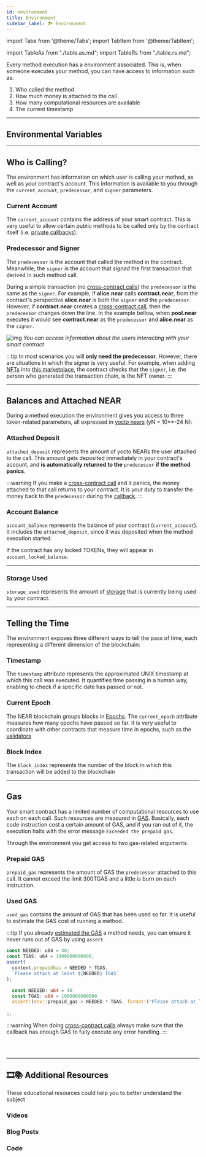 ```yaml
---
id: environment
title: Environment
sidebar_label: 🏞️ Environment
---
```


import Tabs from '@theme/Tabs';
import TabItem from '@theme/TabItem';

import TableAs from "./table.as.md";
import TableRs from "./table.rs.md";

Every method execution has a environment associated. This is, when someone executes your method, you can have access to information such as:

1. Who called the method
2. How much money is attached to the call
3. How many computational resources are available
4. The current timestamp

---

## Environmental Variables

<Tabs className="language-tabs">
  <TabItem value="rs" label="🦀 Rust">
    <TableRs></TableRs>
  </TabItem>
  <TabItem value="as" label="🚀 Assemblyscript">
    <TableAs></TableAs>
  </TabItem>
</Tabs>

---
## Who is Calling?

The environment has information on which user is calling your method, as well as your contract's account. This information is available to you through the `current_account`, `predecessor`, and `signer` parameters.

### Current Account

The `current_account` contains the address of your smart contract. This is very useful to allow certain public methods to be called only by the contract itself (i.e. [private callbacks](broken)).

### Predecessor and Signer

The `predecessor` is the account that called the method in the contract. Meanwhile, the `signer` is the account that _signed_ the first transaction that derived in such method call.

During a simple transaction (no [cross-contract calls](broken)) the `predecessor` is the same as the `signer`. For example, if **alice.near** calls **contract.near**, from the contract's perspective **alice.near** is both the `signer` and the `predecessor`. However, if **contract.near** creates a [cross-contract call](broken), then the `predecessor` changes down the line. In the example bellow, when **pool.near** executes it would see **contract.near** as the `predecessor` and **alice.near** as the `signer`.

![img](https://miro.medium.com/max/1400/1*LquSNOoRyXpITQF9ugsDpQ.png)
_You can access information about the users interacting with your smart contract_

:::tip
In most scenarios you will **only need the predecessor**. However, there are situations in which the signer is very useful. For example, when adding [NFTs](broken) into [this marketplace](https://github.com/near-examples/nft-market/blob/main/contracts/market-simple/src/nft_callbacks.rs#L37), the contract checks that the `signer`, i.e. the person who generated the transaction chain, is the NFT owner.
:::

---

## Balances and Attached NEAR

During a method execution the environment gives you access to three token-related parameters, all expressed in [yocto nears](broken) (yN = 10\*\*-24 N):

### Attached Deposit

`attached_deposit` represents the amount of yocto NEARs the user attached to the call. This amount gets deposited immediately in your contract's account, and **is automatically returned to the** `predecessor` **if the method panics**.

:::warning
If you make a [cross-contract call](broken) and it panics, the money attached to that call returns to your contract. It is your duty to transfer the money back to the `predecessor` during the [callback](broken).
:::

### Account Balance

`account_balance` represents the balance of your contract (`current_account`). It includes the `attached_deposit`, since it was deposited when the method execution started.

If the contract has any locked TOKENs, they will appear in `account_locked_balance`.

---

### Storage Used

`storage_used` represents the amount of [storage](broken) that is currently being used by your contract.

---

## Telling the Time

The environment exposes three different ways to tell the pass of time, each representing a different dimension of the blockchain:

### Timestamp

The `timestamp` attribute represents the approximated UNIX timestamp at which this call was executed. It quantifies time passing in a human way, enabling to check if a specific date has passed or not.

### Current Epoch

The NEAR blockchain groups blocks in [Epochs](broken). The `current_epoch` attribute measures how many epochs have passed so far. It is very useful to coordinate with other contracts that measure time in epochs, such as the [validators](broken)

### Block Index

The `block_index` represents the number of the block in which this transaction will be added to the blockchain

---

## Gas

Your smart contract has a limited number of computational resources to use each on each call. Such resources are measured in [GAS](broken). Basically, each code instruction cost a certain amount of GAS, and if you ran out of it, the execution halts with the error message `Exceeded the prepaid gas`.

Through the environment you get access to two gas-related arguments.

### Prepaid GAS

`prepaid_gas` represents the amount of GAS the `predecessor` attached to this call. It cannot exceed the limit 300TGAS and a little is burn on each instruction.

### Used GAS

`used_gas` contains the amount of GAS that has been used so far. It is useful to estimate the GAS cost of running a method.

:::tip
If you already [estimated the GAS](broken) a method needs, you can ensure it never runs out of GAS by using `assert`

<Tabs className="language-tabs">
  <TabItem value="as" label="🚀 - AssemblyScript">

```ts
const NEEDED: u64 = 40;
const TGAS: u64 = 1000000000000;
assert(
  context.prepaidGas > NEEDED * TGAS,
  `Please attach at least ${NEEDED} TGAS`
);
```

  </TabItem>
  <TabItem value="rs" label="🦀 - Rust">

```rust
  const NEEDED: u64 = 40
  const TGAS: u64 = 1000000000000
  assert!(env::prepaid_gas > NEEDED * TGAS, format!("Please attach at least ${} TGAS", NEEDED))
```

  </TabItem>
</Tabs>

:::

:::warning
When doing [cross-contract calls](broken) always make sure that the callback has enough GAS to fully execute any error handling.
:::

### &nbsp;

---

## 🎞️📚 Additional Resources

These educational resources could help you to better understand the subject

### Videos

### Blog Posts

### Code
